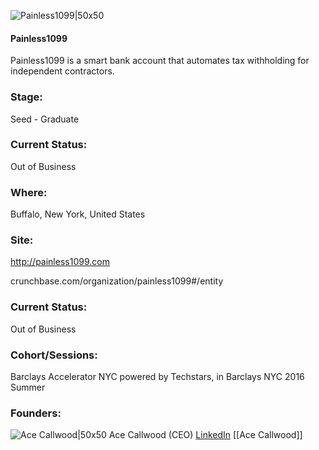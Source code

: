 

![Painless1099|50x50](https://apimg.techstars.com/connect/images/image_files/5762ca02c2f1c4401c000012/original/logo_square_p1099.jpg)

#### Painless1099
Painless1099 is a smart bank account that automates tax withholding for independent contractors.

### Stage: 
Seed - Graduate 

### Current Status: 
Out of Business

### Where:
Buffalo, New York, United States

### Site:
http://painless1099.com



crunchbase.com/organization/painless1099#/entity

### Current Status: 
Out of Business

### Cohort/Sessions: 
Barclays Accelerator NYC powered by Techstars, in Barclays NYC 2016 Summer

### Founders: 

![Ace Callwood|50x50](https://apimg.techstars.com/connect/images/image_files/57d6e976c2f1c4b885000004/original/AceHSsmall_copy.jpeg) Ace Callwood (CEO) [LinkedIn](https://linkedin.com/in/acecallwood) [[Ace Callwood]]


